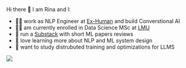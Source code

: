 Hi there 👾 I am Rina and I:

- 👩‍💻 work as NLP Engineer at [Ex-Human](https://exh.ai/) and build Converstional AI 
- 👩‍🎓 am currently enrolled in Data Science MSc at [LMU](https://www.m-datascience.mathematik-informatik-statistik.uni-muenchen.de/index.html) 
- 📝 run a [Substack](https://mlpapersreview.substack.com/) with short ML papers reviews
- 💖 love learning more about NLP and ML system design 
- 🌱 want to study distrubuted training and optimizations for LLMS 

![](https://imgur.com/n4L6WHo)

